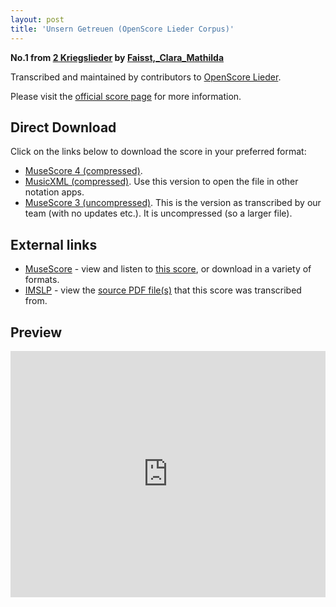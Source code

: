 ```yaml
---
layout: post
title: 'Unsern Getreuen (OpenScore Lieder Corpus)'
---
```


__No.1 from [2 Kriegslieder](https://fourscoreandmore.org/openscore/lieder/Faisst%2C_Clara_Mathilda/2_Kriegslieder/) by [Faisst,_Clara_Mathilda](https://fourscoreandmore.org/openscore/lieder/Faisst%2C_Clara_Mathilda)__

Transcribed and maintained by contributors to [OpenScore Lieder].

Please visit the [official score page] for more information.

[official score page]: https://musescore.com/openscore-lieder-corpus/scores/6569865
[OpenScore Lieder]: https://musescore.com/openscore-lieder-corpus

## Direct Download

Click on the links below to download the score in your preferred format:
- [MuseScore 4 (compressed)](https://fourscoreandmore.org/openscore/lieder/Faisst%2C_Clara_Mathilda/2_Kriegslieder/1_Unsern_Getreuen.mscz).
- [MusicXML (compressed)](https://fourscoreandmore.org/openscore/lieder/Faisst%2C_Clara_Mathilda/2_Kriegslieder/1_Unsern_Getreuen.mxl). Use this version to open the file in other notation apps.
- [MuseScore 3 (uncompressed)](https://raw.githubusercontent.com/OpenScore/Lieder/refs/heads/main/scores/Faisst%2C_Clara_Mathilda/2_Kriegslieder/1_Unsern_Getreuen/lc6569865.mscx). This is the version as transcribed by our team (with no updates etc.). It is uncompressed (so a larger file).

## External links

- [MuseScore] - view and listen to [this score][MuseScore], or download in a variety of formats.
- [IMSLP] - view the [source PDF file(s)][IMSLP] that this score was transcribed from.

[MuseScore]: https://musescore.com/score/6569865
[IMSLP]: https://imslp.org/wiki/Special:ReverseLookup/623002

## Preview

<iframe width="100%" height="394" src="https://musescore.com/openscore-lieder-corpus/scores/6569865/embed" frameborder="0" allowfullscreen allow="autoplay; fullscreen"></iframe>
